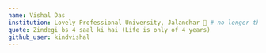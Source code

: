 ```yaml
---
name: Vishal Das
institution: Lovely Professional University, Jalandhar 🚩 # no longer than 58 characters
quote: Zindegi bs 4 saal ki hai (Life is only of 4 years)
github_user: kindvishal
---
```

